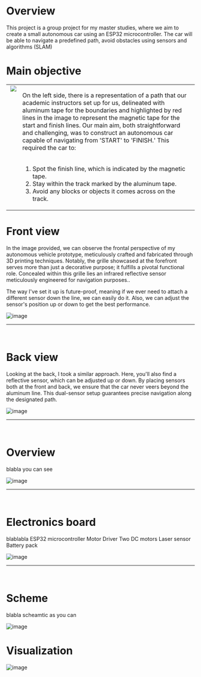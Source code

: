


# Overview 

This project is a group project for my master studies, where we aim to create a small autonomous car using an ESP32 microcontroller. The car will be able to navigate a predefined path, avoid obstacles using sensors and algorithms (SLAM)

# Main objective


<table>
  
  <tr>
    <td valign="top"><img src="https://i.imgur.com/DamleBA_d.webp?maxwidth=760&fidelity=grand          " align="right" /></td> <td align="left"> 

On the left side, there is a representation of a path that our academic instructors set up for us, delineated with aluminum tape for the boundaries and highlighted by red lines in the image to represent the magnetic tape for the start and finish lines. Our main aim, both straightforward and challenging, was to construct an autonomous car capable of navigating from 'START' to 'FINISH.' This required the car to: <br>
<br>
  1) Spot the finish line, which is indicated by the magnetic tape. <br>
  2) Stay within the track marked by the aluminum tape. <br>
  3) Avoid any blocks or objects it comes across on the track. <br>

  </tr>
</table>



# Front view
In the image provided, we can observe the frontal perspective of my autonomous vehicle prototype, meticulously crafted and fabricated through 3D printing techniques. Notably, the grille showcased at the forefront serves more than just a decorative purpose; it fulfills a pivotal functional role. Concealed within this grille lies an infrared reflective sensor meticulously engineered for navigation purposes..

The way I've set it up is future-proof, meaning if we ever need to attach a different sensor down the line, we can easily do it. Also, we can adjust the sensor's position up or down to get the best performance.


![image](    https://i.imgur.com/YUKnNPi.jpeg           )
___
  <br>

 

# Back view
Looking at the back, I took a similar approach. Here, you'll also find a reflective sensor, which can be adjusted up or down. By placing sensors both at the front and back, we ensure that the car never veers beyond the aluminum line. This dual-sensor setup guarantees precise navigation along the designated path.


![image](    https://i.imgur.com/qg05XSh.jpeg         )
___
  <br>



# Overview
blabla you can see


![image](   https://i.imgur.com/fGrfiqM.png       )
___
  <br>



# Electronics board
blablabla
  ESP32 microcontroller
    Motor Driver
    Two DC motors
    Laser sensor
    Battery pack


![image](    https://i.imgur.com/9yN8TEG.jpeg   )
___
  <br>



# Scheme
blabla scheamtic as you can 


![image](  https://i.imgur.com/IcdMZ2e.png  )

# Visualization

![image](  https://i.imgur.com/HuyclRT.png )



  
   
